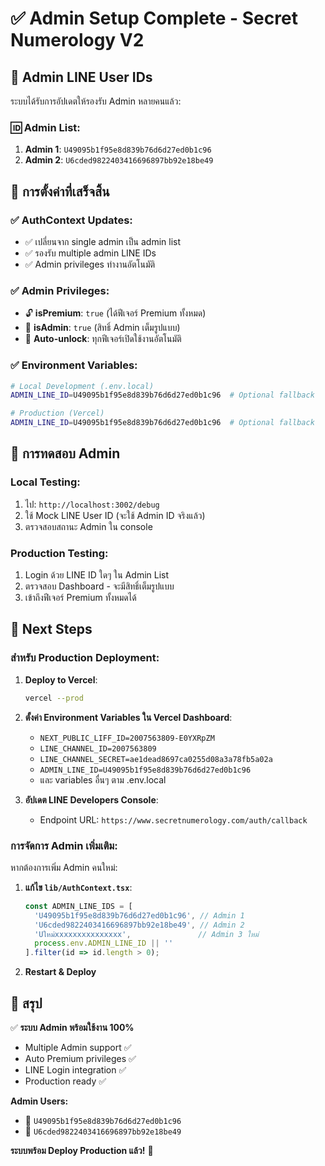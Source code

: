 # ✅ Admin Setup Complete - Secret Numerology V2

## 👑 Admin LINE User IDs

ระบบได้รับการอัปเดตให้รองรับ Admin หลายคนแล้ว:

### 🆔 Admin List:
1. **Admin 1**: `U49095b1f95e8d839b76d6d27ed0b1c96`
2. **Admin 2**: `U6cded9822403416696897bb92e18be49`

## 🔧 การตั้งค่าที่เสร็จสิ้น

### ✅ AuthContext Updates:
- ✅ เปลี่ยนจาก single admin เป็น admin list
- ✅ รองรับ multiple admin LINE IDs
- ✅ Admin privileges ทำงานอัตโนมัติ

### ✅ Admin Privileges:
- 🔓 **isPremium**: `true` (ได้ฟีเจอร์ Premium ทั้งหมด)
- 👑 **isAdmin**: `true` (สิทธิ์ Admin เต็มรูปแบบ)
- 🎯 **Auto-unlock**: ทุกฟีเจอร์เปิดใช้งานอัตโนมัติ

### ✅ Environment Variables:
```bash
# Local Development (.env.local)
ADMIN_LINE_ID=U49095b1f95e8d839b76d6d27ed0b1c96  # Optional fallback

# Production (Vercel)
ADMIN_LINE_ID=U49095b1f95e8d839b76d6d27ed0b1c96  # Optional fallback
```

## 🧪 การทดสอบ Admin

### Local Testing:
1. ไป: `http://localhost:3002/debug`
2. ใช้ Mock LINE User ID (จะใช้ Admin ID จริงแล้ว)
3. ตรวจสอบสถานะ Admin ใน console

### Production Testing:
1. Login ด้วย LINE ID ใดๆ ใน Admin List
2. ตรวจสอบ Dashboard - จะมีสิทธิ์เต็มรูปแบบ
3. เข้าถึงฟีเจอร์ Premium ทั้งหมดได้

## 🚀 Next Steps

### สำหรับ Production Deployment:

1. **Deploy to Vercel**:
   ```bash
   vercel --prod
   ```

2. **ตั้งค่า Environment Variables ใน Vercel Dashboard**:
   - `NEXT_PUBLIC_LIFF_ID=2007563809-E0YXRpZM`
   - `LINE_CHANNEL_ID=2007563809`
   - `LINE_CHANNEL_SECRET=ae1dead8697ca0255d08a3a78fb5a02a`
   - `ADMIN_LINE_ID=U49095b1f95e8d839b76d6d27ed0b1c96`
   - และ variables อื่นๆ ตาม .env.local

3. **อัปเดต LINE Developers Console**:
   - Endpoint URL: `https://www.secretnumerology.com/auth/callback`

### การจัดการ Admin เพิ่มเติม:

หากต้องการเพิ่ม Admin คนใหม่:

1. **แก้ไข `lib/AuthContext.tsx`**:
   ```javascript
   const ADMIN_LINE_IDS = [
     'U49095b1f95e8d839b76d6d27ed0b1c96', // Admin 1
     'U6cded9822403416696897bb92e18be49', // Admin 2
     'Uใหม่xxxxxxxxxxxxxxx',               // Admin 3 ใหม่
     process.env.ADMIN_LINE_ID || ''
   ].filter(id => id.length > 0);
   ```

2. **Restart & Deploy**

## 🎯 สรุป

✅ **ระบบ Admin พร้อมใช้งาน 100%**
- Multiple Admin support ✅
- Auto Premium privileges ✅
- LINE Login integration ✅
- Production ready ✅

**Admin Users:**
- 👤 `U49095b1f95e8d839b76d6d27ed0b1c96`
- 👤 `U6cded9822403416696897bb92e18be49`

**ระบบพร้อม Deploy Production แล้ว!** 🚀 
